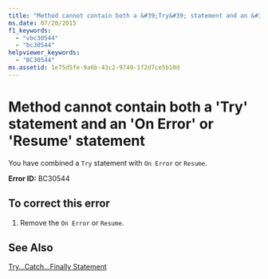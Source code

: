 ```yaml
---
title: "Method cannot contain both a &#39;Try&#39; statement and an &#39;On Error&#39; or &#39;Resume&#39; statement"
ms.date: 07/20/2015
f1_keywords: 
  - "vbc30544"
  - "bc30544"
helpviewer_keywords: 
  - "BC30544"
ms.assetid: 1e75d5fe-9a6b-43c2-9749-1f2d7ce5b10d
---
```

# Method cannot contain both a &#39;Try&#39; statement and an &#39;On Error&#39; or &#39;Resume&#39; statement
You have combined a `Try` statement with `On Error` or `Resume`.  
  
 **Error ID:** BC30544  
  
## To correct this error  
  
1.  Remove the `On Error` or `Resume`.  
  
## See Also  
   
 [Try...Catch...Finally Statement](../../visual-basic/language-reference/statements/try-catch-finally-statement.md)
